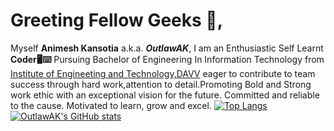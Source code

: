 # Greeting Fellow Geeks 👋,
Myself **Animesh Kansotia** a.k.a. **_OutlawAK_**,
                                      I am an Enthusiastic Self Learnt **Coder🖥️⌨️** Pursuing Bachelor of Engineering In Information Technology from [Institute of Engineeting and Technology,DAVV](https://www.ietdavv.edu.in/) eager to contribute to team success through hard work,attention to detail.Promoting Bold and Strong work ethic with an exceptional vision for the future. Committed and reliable to the cause. Motivated to learn, grow and excel.
[![Top Langs](https://github-readme-stats.vercel.app/api/top-langs/?username=OutlawAK&hide=powershell,xonsh&layout=compact&theme=chartreuse-dark)](https://github.com/anuraghazra/github-readme-stats)
[![OutlawAK's GitHub stats](https://github-readme-stats.vercel.app/api?username=OutlawAK&show_icons=true&theme=chartreuse-dark&bg_color=7200,red,orange,yellow,green,blue,indigo,violet&count_private=true&hide=contribs)](https://github.com/anuraghazra/github-readme-stats)
